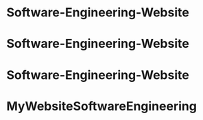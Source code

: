 # Software-Engineering-Website
# Software-Engineering-Website
# Software-Engineering-Website
# MyWebsiteSoftwareEngineering

